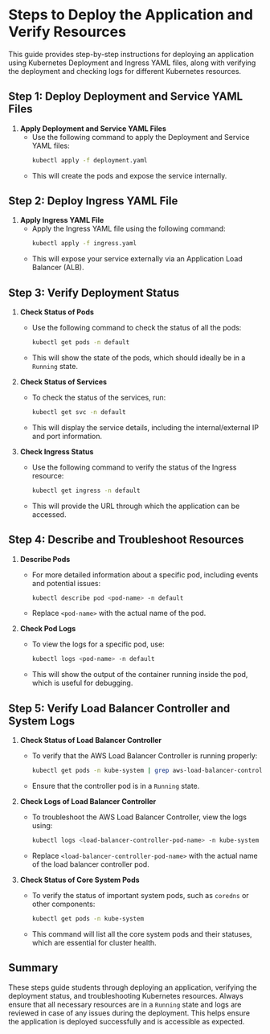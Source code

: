 # Steps to Deploy the Application and Verify Resources

This guide provides step-by-step instructions for deploying an application using Kubernetes Deployment and Ingress YAML files, along with verifying the deployment and checking logs for different Kubernetes resources.

## Step 1: Deploy Deployment and Service YAML Files
1. **Apply Deployment and Service YAML Files**
   - Use the following command to apply the Deployment and Service YAML files:
     ```bash
     kubectl apply -f deployment.yaml
     ```
   - This will create the pods and expose the service internally.

## Step 2: Deploy Ingress YAML File
1. **Apply Ingress YAML File**
   - Apply the Ingress YAML file using the following command:
     ```bash
     kubectl apply -f ingress.yaml
     ```
   - This will expose your service externally via an Application Load Balancer (ALB).

## Step 3: Verify Deployment Status
1. **Check Status of Pods**
   - Use the following command to check the status of all the pods:
     ```bash
     kubectl get pods -n default
     ```
   - This will show the state of the pods, which should ideally be in a `Running` state.

2. **Check Status of Services**
   - To check the status of the services, run:
     ```bash
     kubectl get svc -n default
     ```
   - This will display the service details, including the internal/external IP and port information.

3. **Check Ingress Status**
   - Use the following command to verify the status of the Ingress resource:
     ```bash
     kubectl get ingress -n default
     ```
   - This will provide the URL through which the application can be accessed.

## Step 4: Describe and Troubleshoot Resources
1. **Describe Pods**
   - For more detailed information about a specific pod, including events and potential issues:
     ```bash
     kubectl describe pod <pod-name> -n default
     ```
   - Replace `<pod-name>` with the actual name of the pod.

2. **Check Pod Logs**
   - To view the logs for a specific pod, use:
     ```bash
     kubectl logs <pod-name> -n default
     ```
   - This will show the output of the container running inside the pod, which is useful for debugging.

## Step 5: Verify Load Balancer Controller and System Logs
1. **Check Status of Load Balancer Controller**
   - To verify that the AWS Load Balancer Controller is running properly:
     ```bash
     kubectl get pods -n kube-system | grep aws-load-balancer-controller
     ```
   - Ensure that the controller pod is in a `Running` state.

2. **Check Logs of Load Balancer Controller**
   - To troubleshoot the AWS Load Balancer Controller, view the logs using:
     ```bash
     kubectl logs <load-balancer-controller-pod-name> -n kube-system
     ```
   - Replace `<load-balancer-controller-pod-name>` with the actual name of the load balancer controller pod.

3. **Check Status of Core System Pods**
   - To verify the status of important system pods, such as `coredns` or other components:
     ```bash
     kubectl get pods -n kube-system
     ```
   - This command will list all the core system pods and their statuses, which are essential for cluster health.

## Summary
These steps guide students through deploying an application, verifying the deployment status, and troubleshooting Kubernetes resources. Always ensure that all necessary resources are in a `Running` state and logs are reviewed in case of any issues during the deployment. This helps ensure the application is deployed successfully and is accessible as expected.

